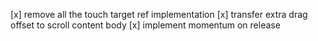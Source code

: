 [x] remove all the touch target ref implementation
[x] transfer extra drag offset to scroll content body
[x] implement momentum on release


